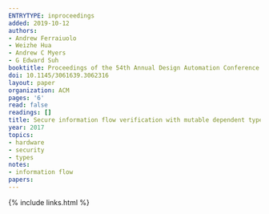 ```yaml
---
ENTRYTYPE: inproceedings
added: 2019-10-12
authors:
- Andrew Ferraiuolo
- Weizhe Hua
- Andrew C Myers
- G Edward Suh
booktitle: Proceedings of the 54th Annual Design Automation Conference 2017
doi: 10.1145/3061639.3062316
layout: paper
organization: ACM
pages: '6'
read: false
readings: []
title: Secure information flow verification with mutable dependent types
year: 2017
topics:
- hardware
- security
- types
notes:
- information flow
papers:
---
```


{% include links.html %}
